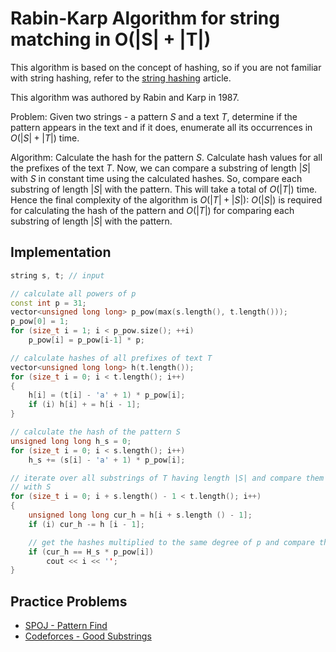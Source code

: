 <!--?title Rabin-Karp Algorithm-->
<!--?script if (window.location.href== "http://e-maxx-eng.github.io/string/rabin-karp.html") {
   window.location.href = 'http://e-maxx-eng.appspot.com/string/rabin-karp.html'; 
}-->

# Rabin-Karp Algorithm for string matching in O(|S| + |T|)


This algorithm is based on the concept of hashing, so if you are not familiar with string hashing,  refer to the [string hashing](./string/string-hashing.html) article.

 
This algorithm was authored by Rabin and Karp in 1987.

Problem: Given two strings - a pattern $S$ and a text $T$, determine if the pattern appears in the text and if it does, enumerate all its
occurrences in $O(|S| + |T|)$ time.

Algorithm: Calculate the hash for the pattern $S$. Calculate hash values for all the prefixes of the text $T$. Now, we can compare a substring of length $|S|$ with $S$ in constant time using the calculated hashes. So, compare each substring of length $|S|$ with the pattern. This will take a total of $O(|T|)$ time. Hence the final complexity of the algorithm is $O(|T| + |S|)$:  $O(|S|)$ is required for calculating the hash of the pattern and $O(|T|)$ for comparing each substring of length $|S|$ with the pattern.


## Implementation
```cpp
string s, t; // input 

// calculate all powers of p 
const int p = 31; 
vector<unsigned long long> p_pow(max(s.length(), t.length())); 
p_pow[0] = 1; 
for (size_t i = 1; i < p_pow.size(); ++i) 
    p_pow[i] = p_pow[i-1] * p; 

// calculate hashes of all prefixes of text T 
vector<unsigned long long> h(t.length()); 
for (size_t i = 0; i < t.length(); i++) 
{ 
    h[i] = (t[i] - 'a' + 1) * p_pow[i]; 
    if (i) h[i] + = h[i - 1]; 
} 

// calculate the hash of the pattern S 
unsigned long long h_s = 0; 
for (size_t i = 0; i < s.length(); i++) 
    h_s += (s[i] - 'a' + 1) * p_pow[i]; 

// iterate over all substrings of T having length |S| and compare them
// with S 
for (size_t i = 0; i + s.length() - 1 < t.length(); i++) 
{ 
    unsigned long long cur_h = h[i + s.length () - 1]; 
    if (i) cur_h -= h [i - 1]; 

    // get the hashes multiplied to the same degree of p and compare them 
    if (cur_h == H_s * p_pow[i]) 
	    cout << i << ''; 
}
```

## Practice Problems

* [SPOJ - Pattern Find](http://www.spoj.com/problems/NAJPF/)
* [Codeforces - Good Substrings](http://codeforces.com/problemset/problem/271/D)

